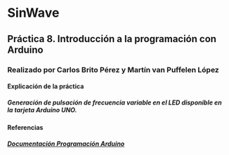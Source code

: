 # SinWave
## Práctica 8. Introducción a la programación con Arduino
### Realizado por Carlos Brito Pérez y Martín van Puffelen López
#### Explicación de la práctica
##### Generación de pulsación de frecuencia variable en el LED disponible en la tarjeta Arduino UNO.



#### Referencias
##### [Documentación Programación Arduino](https://www.arduino.cc/reference/en/)
